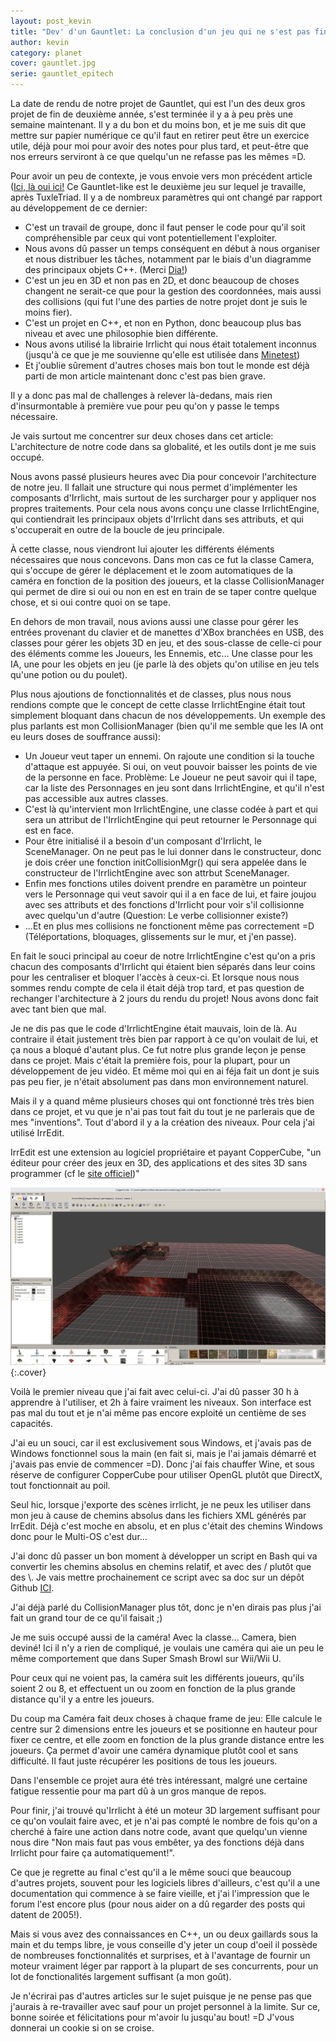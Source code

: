 ```yaml
---
layout: post_kevin
title: "Dev' d'un Gauntlet: La conclusion d'un jeu qui ne s'est pas fini"
author: kevin
category: planet
cover: gauntlet.jpg
serie: gauntlet_epitech
---
```


La date de rendu de notre projet de Gauntlet, qui est l'un des deux gros projet de fin de deuxième année, s'est terminée il y a à peu près une semaine maintenant. Il y a du bon et du moins bon, et je me suis dit que mettre sur papier numérique ce qu'il faut en retirer peut être un exercice utile, déjà pour moi pour avoir des notes pour plus tard, et peut-être que nos erreurs serviront à ce que quelqu'un ne refasse pas les mêmes =D.

<!--break-->

Pour avoir un peu de contexte, je vous envoie vers mon précédent article ([Ici, là oui ici!](/planet/2016/05/02/dev-dun-gauntlet-la-programmation-telle-qu-ecrite-par-satan.html)
Ce Gauntlet-like est le deuxième jeu sur lequel je travaille, après TuxleTriad. Il y a de nombreux paramètres qui ont changé par rapport au développement de ce dernier:

* C'est un travail de groupe, donc il faut penser le code pour qu'il soit compréhensible par ceux qui vont potentiellement l'exploiter.
* Nous avons dû passer un temps conséquent en début à nous organiser et nous distribuer les tâches, notamment par le biais d'un diagramme des principaux objets C++. (Merci [Dia!](https://framasoft.org/article1057.html))
* C'est un jeu en 3D et non pas en 2D, et donc beaucoup de choses changent ne serait-ce que pour la gestion des coordonnées, mais aussi des collisions (qui fut l'une des parties de notre projet dont je suis le moins fier).
* C'est un projet en C++, et non en Python, donc beaucoup plus bas niveau et avec une philosophie bien différente.
* Nous avons utilisé la librairie Irrlicht qui nous était totalement inconnus (jusqu'à ce que je me souvienne qu'elle est utilisée dans [Minetest](http://www.minetest.net/))
* Et j'oublie sûrement d'autres choses mais bon tout le monde est déjà parti de mon article maintenant donc c'est pas bien grave.

Il y a donc pas mal de challenges à relever là-dedans, mais rien d'insurmontable à première vue pour peu qu'on y passe le temps nécessaire.

Je vais surtout me concentrer sur deux choses dans cet article: L'architecture de notre code dans sa globalité, et les outils dont je me suis occupé.

Nous avons passé plusieurs heures avec Dia pour concevoir l'architecture de notre jeu. Il fallait une structure qui nous permet d'implémenter les composants d'Irrlicht, mais surtout de les surcharger pour y appliquer nos propres traitements. Pour cela nous avons conçu une classe IrrlichtEngine, qui contiendrait les principaux objets d'Irrlicht dans ses attributs, et qui s'occuperait en outre de la boucle de jeu principale.

À cette classe, nous viendront lui ajouter les différents éléments nécessaires que nous concevons. Dans mon cas ce fut la classe Camera, qui s'occupe de gérer le déplacement et le zoom automatiques de la caméra en fonction de la position des joueurs, et la classe CollisionManager qui permet de dire si oui ou non en est en train de se taper contre quelque chose, et si oui contre quoi on se tape.

En dehors de mon travail, nous avions aussi une classe pour gérer les entrées provenant du clavier et de manettes d'XBox branchées en USB, des classes pour gérer les objets 3D en jeu, et des sous-classe de celle-ci pour des éléments comme les Joueurs, les Ennemis, etc... Une classe pour les IA, une pour les objets en jeu (je parle là des objets qu'on utilise en jeu tels qu'une potion ou du poulet).

Plus nous ajoutions de fonctionnalités et de classes, plus nous nous rendions compte que le concept de cette classe IrrlichtEngine était tout simplement bloquant dans chacun de nos développements. Un exemple des plus parlants est mon CollisionManager (bien qu'il me semble que les IA ont eu leurs doses de souffrance aussi):

* Un Joueur veut taper un ennemi. On rajoute une condition si la touche d'attaque est appuyée. Si oui, on veut pouvoir baisser les points de vie de la personne en face. Problème: Le Joueur ne peut savoir qui il tape, car la liste des Personnages en jeu sont dans IrrlichtEngine, et qu'il n'est pas accessible aux autres classes.
* C'est là qu'intervient mon IrrlichtEngine, une classe codée à part et qui sera un attribut de l'IrrlichtEngine qui peut retourner le Personnage qui est en face.
* Pour être initialisé il a besoin d'un composant d'Irrlicht, le SceneManager. On ne peut pas le lui donner dans le constructeur, donc je dois créer une fonction initCollisionMgr() qui sera appelée dans le constructeur de l'IrrlichtEngine avec son attrbut SceneManager.
* Enfin mes fonctions utiles doivent prendre en paramètre un pointeur vers le Personnage qui veut savoir qui il a en face de lui, et faire joujou avec ses attributs et des fonctions d'Irrlicht pour voir s'il collisionne avec quelqu'un d'autre (Question: Le verbe collisionner existe?)
* ...Et en plus mes collisions ne fonctionent même pas correctement =D (Téléportations, bloquages, glissements sur le mur, et j'en passe).

En fait le souci principal au coeur de notre IrrlichtEngine c'est qu'on a pris chacun des composants d'Irrlicht qui étaient bien séparés dans leur coins pour les centraliser et bloquer l'accès à ceux-ci. Et lorsque nous nous sommes rendu compte de cela il était déjà trop tard, et pas question de rechanger l'architecture à 2 jours du rendu du projet! Nous avons donc fait avec tant bien que mal.

Je ne dis pas que le code d'IrrlichtEngine était mauvais, loin de là. Au contraire il était justement très bien par rapport à ce qu'on voulait de lui, et ça nous a bloqué d'autant plus. Ce fut notre plus grande leçon je pense dans ce projet. Mais c'était la première fois, pour la plupart, pour un développement de jeu vidéo. Et même moi qui en ai féja fait un dont je suis pas peu fier, je n'était absolument pas dans mon environnement naturel.

Mais il y a quand même plusieurs choses qui ont fonctionné très très bien dans ce projet, et vu que je n'ai pas tout fait du tout je ne parlerais que de mes "inventions". Tout d'abord il y a la création des niveaux. Pour cela j'ai utilisé IrrEdit.

IrrEdit est une extension au logiciel propriétaire et payant CopperCube, "un éditeur pour créer des jeux en 3D, des applications et des sites 3D sans programmer (cf le [site officiel](http://www.ambiera.com/coppercube/))"

![irredit_1](/images/irredit_01.png){:.cover}

Voilà le premier niveau que j'ai fait avec celui-ci. J'ai dû passer 30 h à apprendre à l'utiliser, et 2h à faire vraiment les niveaux. Son interface est pas mal du tout et je n'ai même pas encore exploité un centième de ses capacités.

J'ai eu un souci, car il est exclusivement sous Windows, et j'avais pas de Windows fonctionnel sous la main (en fait si, mais je l'ai jamais démarré et j'avais pas envie de commencer =D). Donc j'ai fais chauffer Wine, et sous réserve de configurer CopperCube pour utiliser OpenGL plutôt que DirectX, tout fonctionnait au poil.

Seul hic, lorsque j'exporte des scènes irrlicht, je ne peux les utiliser dans mon jeu à cause de chemins absolus dans les fichiers XML générés par IrrEdit. Déjà c'est moche en absolu, et en plus c'était des chemins Windows donc pour le Multi-OS c'est dur...

J'ai donc dû passer un bon moment à développer un script en Bash qui va convertir les chemins absolus en chemins relatif, et avec des / plutôt que des \\. Je vais mettre prochainement ce script avec sa doc sur un dépôt Github [ICI](https://github.com/Ilphrin/irredit_relative).

J'ai déjà parlé du CollisionManager plus tôt, donc je n'en dirais pas plus j'ai fait un grand tour de ce qu'il faisait ;)

Je me suis occupé aussi de la caméra! Avec la classe... Camera, bien deviné! Ici il n'y a rien de compliqué, je voulais une caméra qui aie un peu le même comportement que dans Super Smash Browl sur Wii/Wii U.

Pour ceux qui ne voient pas, la caméra suit les différents joueurs, qu'ils soient 2 ou 8, et effectuent un ou zoom en fonction de la plus grande distance qu'il y a entre les joueurs.

Du coup ma Caméra fait deux choses à chaque frame de jeu: Elle calcule le centre sur 2 dimensions entre les joueurs et se positionne en hauteur pour fixer ce centre, et elle zoom en fonction de la plus grande distance entre les joueurs. Ça permet d'avoir une caméra dynamique plutôt cool et sans difficulté. Il faut juste récupérer les positions de tous les joueurs.

Dans l'ensemble ce projet aura été très intéressant, malgré une certaine fatigue ressentie pour ma part dû à un gros manque de repos.

Pour finir, j'ai trouvé qu'Irrlicht à été un moteur 3D largement suffisant pour ce qu'on voulait faire avec, et je n'ai pas compté le nombre de fois qu'on a cherché à faire une action dans notre code, avant que quelqu'un vienne nous dire "Non mais faut pas vous embêter, ya des fonctions déjà dans Irrlicht pour faire ça automatiquement!".

Ce que je regrette au final c'est qu'il a le même souci que beaucoup d'autres projets, souvent pour les logiciels libres d'ailleurs, c'est qu'il a une documentation qui commence à se faire vieille, et j'ai l'impression que le forum l'est encore plus (pour nous aider on a dû regarder des posts qui datent de 2005!).

Mais si vous avez des connaissances en C++, un ou deux gaillards sous la main et du temps libre, je vous conseille d'y jeter un coup d'oeil il possède de nombreuses fonctionnalités et surprises, et à l'avantage de fournir un moteur vraiment léger par rapport à la plupart de ses concurrents, pour un lot de fonctionalités largement suffisant (a mon goût).

Je n'écrirai pas d'autres articles sur le sujet puisque je ne pense pas que j'aurais à re-travailler avec sauf pour un projet personnel à la limite. Sur ce, bonne soirée et félicitations pour m'avoir lu jusqu'au bout! =D J'vous donnerai un cookie si on se croise.
